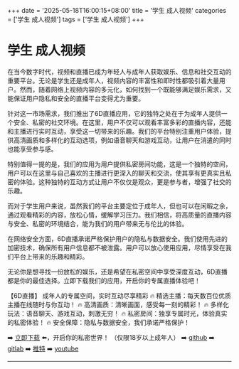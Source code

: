 +++
date = '2025-05-18T16:00:15+08:00'
title = '学生 成人视频'
categories = ['学生 成人视频']
tags = ['学生 成人视频']
+++

# 学生 成人视频

在当今数字时代，视频和直播已成为年轻人与成年人获取娱乐、信息和社交互动的重要平台。无论是学生还是成年人，视频内容的丰富性和即时性都吸引着大量用户。然而，随着网络上视频内容的多元化，如何找到一个既能够满足娱乐需求，又能保证用户隐私和安全的直播平台变得尤为重要。

针对这一市场需求，我们推出了6D直播应用，它的独特之处在于为成年人提供一个安全、私密的社交环境。在这里，用户不仅可以观看丰富多彩的直播内容，还能和主播进行实时互动，享受这一切带来的乐趣。我们的平台特别注重用户体验，提供高清画质和多样化的互动选项，例如语音聊天和游戏互动，让用户在消遣的同时也能享受参与感。

特别值得一提的是，我们的应用为用户提供私密房间功能，这是一个独特的空间，用户可以在这里与自己喜欢的主播进行更深入的聊天和交流，使其享有更真实且私密的体验。这种独特的互动方式让用户不仅仅是观众，更是参与者，增强了社交的乐趣。

而对于学生用户来说，虽然我们的平台主要定位于成年人，但也可以在闲暇之余，通过观看精彩的内容，放松心情，缓解学习压力。我们相信，将高质量的直播内容与安全、私密的环境结合，能为我们的用户带来无与伦比的体验。

在网络安全方面，6D直播承诺严格保护用户的隐私与数据安全。我们使用先进的加密技术，确保所有用户信息都不被泄露。用户可以放心使用应用，尽情享受在我们平台上带来的乐趣和精彩。

无论你是想寻找一份放松的娱乐，还是希望在私密空间中享受深度互动，6D直播都是你的最佳选择。立即下载我们的应用，开启你的专属直播体验吧！

【6D直播】
成年人的专属空间，实时互动尽享精彩
🔥 精选主播：每天数百位优质主播在线随时与你互动！
🔥 高清画质：清晰画面，感受每一刻的精彩！
🔥 多样化玩法：语音聊天、游戏互动，刺激无穷！
🔥 私密房间：独享专属时光，体验真实的私密体验！
🔥 安全保障：隐私与数据安全，我们承诺严格保护！

➡️ [立即下载](https://down123.s3.ap-east-1.amazonaws.com/index.html?channelCode=blog) ⬅️，开启你的私密世界！
（仅限18岁以上成年人）
➡️ [github](https://aldult-live.github.io/)
➡️ [gitlab](https://seo-09598d.gitlab.io/)
➡️ [推特](https://x.com/wegame33)
➡️ [youtube](https://www.youtube.com/@6Dlive)

---

